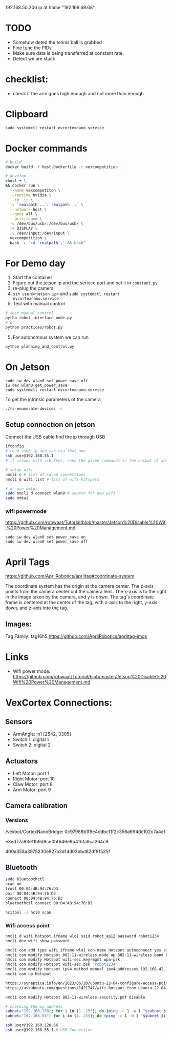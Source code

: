 192.168.50.206
ip at home "192.168.68.68"

# TODO
- Somehow deted the tennis ball is grabbed
- Fine tune the PIDs
- Make sure data is being transferred at constant rate.
- Detect we are stuck

# checklist:
- check if the arm goes high enough and not more than enough

# Clipboard

```bash
sudo systemctl restart nvcortexnano.service
```


# Docker commands

```bash
# build
docker build -f host.Dockerfile -t vexcompetition .

# develop
xhost + \
&& docker run \
  --name vexcompetiton \
  --runtime nvidia \
  --rm -it \
  -v `realpath ..`:`realpath ..` \
  --network host \
  --gpus all \
  --privileged \
  -v /dev/bus/usb/:/dev/bus/usb/ \
  -e DISPLAY \
  -v /dev/input:/dev/input \
  vexcompetition \
  bash -c "cd `realpath .` && bash"
```

# For Demo day

1. Start the container
2. Figure out the jetson ip and the service port and set it in `constant.py`.
3. re-plug the camera
3. `ssh user@<jetson ip>` and `sudo systemctl restart nvcortexnano.service`
4. Test with manual control
```bash
# test_manual_control
pytho robot_interface_node.py
# or
python practices/robot.py
```
5. For autonomous system we can run
```bash
python planning_and_control.py
```

# On Jetson
```
sudo iw dev wlan0 set power_save off
iw dev wlan0 get power_save
sudo systemctl restart nvcortexnano.service
```


To get the intrinsic parameters of the camera
```bash
./rs-enumerate-devices -c
```

## Setup connection on jetson

Connect the USB cable
find the ip through USB

```bash
ifconfig
# read usb0 ip and ssh via that one
ssh user@192.168.55.1
# if issues with ssh keys, runs the given commands in the output of above command

# setup wifi
nmcli c # list of saved connections
nmcli d wifi list # list of wifi hotspots

# or use nmtui
sudo nmcli d connect wlan0 # search for new wifi
sudo nmtui
```

### wifi powermode

https://github.com/robwaat/Tutorial/blob/master/Jetson%20Disable%20Wifi%20Power%20Management.md

```
sudo iw dev wlan0 set power_save on
sudo iw dev wlan0 set power_save off

```

# April Tags

https://github.com/AprilRobotics/apriltag#coordinate-system

The coordinate system has the origin at the camera center. The z-axis points from the camera center out the camera lens. The x-axis is to the right in the image taken by the camera, and y is down. The tag's coordinate frame is centered at the center of the tag, with x-axis to the right, y-axis down, and z-axis into the tag.

## Images:
Tag Family: tag16h5
https://github.com/AprilRobotics/apriltag-imgs


# Links
- Wifi power mode: https://github.com/robwaat/Tutorial/blob/master/Jetson%20Disable%20Wifi%20Power%20Management.md

# VexCortex Connections:

## Sensors
- ArmAngle: in1       [2542, 3305]
- Switch 1: digital 1
- Switch 2: digital 2

## Actuators
- Left Motor: port 1
- Right Motor: port 10
- Claw Motor: port 8
- Arm Motor: port 9

## Camera calibration


### Versions

/vexbot/CortexNanoBridge:
0c97988b1f8e4ddbcf1f2c356a694dc102c7a4ef

e3ed77a93e11b9d8ce0bf646e9b41bfa9ca264c9

400a358a3975230e827a3d14d03bbd82df81525f


## Bluetooth

```bash
sudo bluetoothctl
scan on
trust 00:04:4B:94:76:D3
pair 00:04:4B:94:76:D3
connect 00:04:4B:94:76:D3
bluetoothctl connect 00:04:4B:94:76:D3

hcitool -i hci0 scan

```


### Wifi access point
```bash
nmcli d wifi hotspot ifname wlo1 ssid robot_ap12 password robot1234
nmcli dev wifi show-password

nmcli con add type wifi ifname wlo1 con-name Hotspot autoconnect yes ssid robot_ap12
nmcli con modify Hotspot 802-11-wireless.mode ap 802-11-wireless.band bg ipv4.method shared
nmcli con modify Hotspot wifi-sec.key-mgmt wpa-psk
nmcli con modify Hotspot wifi-sec.psk "robot1234"
nmcli con modify Hotspot ipv4.method manual ipv4.addresses 192.168.42.1/24
nmcli con up Hotspot

https://synaptica.info/en/2023/06/20/ubuntu-22-04-configure-access-point-by-shell-commands/
https://askubuntu.com/questions/1421747/wifi-hotspot-from-ubuntu-22-04-not-visible-on-android-12-0

nmcli con modify Hotspot 802-11-wireless-security.pmf disable

# checking the ip address
subnet="192.168.128"; for i in {1..255}; do (ping -c 1 -W 1 "$subnet.$i" &>/dev/null && echo "$subnet.$i is up") & done; wait
subnet="192.168.55"; for i in {1..255}; do (ping -c 1 -W 1 "$subnet.$i" &>/dev/null && echo "$subnet.$i is up") & done; wait

ssh user@192.168.128.66
ssh user@192.168.55.1 # USB Connection

```



